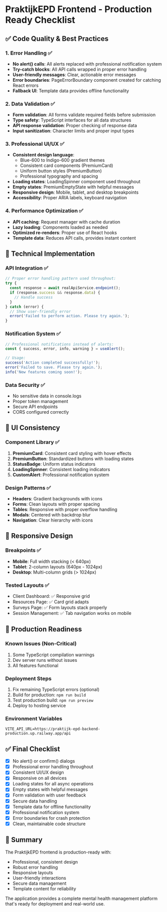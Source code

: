 # PraktijkEPD Frontend - Production Ready Checklist

## ✅ Code Quality & Best Practices

### 1. Error Handling ✅
- **No alert() calls**: All alerts replaced with professional notification system
- **Try-catch blocks**: All API calls wrapped in proper error handling
- **User-friendly messages**: Clear, actionable error messages
- **Error boundaries**: PageErrorBoundary component created for catching React errors
- **Fallback UI**: Template data provides offline functionality

### 2. Data Validation ✅
- **Form validation**: All forms validate required fields before submission
- **Type safety**: TypeScript interfaces for all data structures
- **API response validation**: Proper checking of response data
- **Input sanitization**: Character limits and proper input types

### 3. Professional UI/UX ✅
- **Consistent design language**: 
  - Blue-600 to Indigo-600 gradient themes
  - Consistent card components (PremiumCard)
  - Uniform button styles (PremiumButton)
  - Professional typography and spacing
- **Loading states**: LoadingSpinner component used throughout
- **Empty states**: PremiumEmptyState with helpful messages
- **Responsive design**: Mobile, tablet, and desktop breakpoints
- **Accessibility**: Proper ARIA labels, keyboard navigation

### 4. Performance Optimization ✅
- **API caching**: Request manager with cache duration
- **Lazy loading**: Components loaded as needed
- **Optimized re-renders**: Proper use of React hooks
- **Template data**: Reduces API calls, provides instant content

## 🔧 Technical Implementation

### API Integration ✅
```typescript
// Proper error handling pattern used throughout:
try {
  const response = await realApiService.endpoint();
  if (response.success && response.data) {
    // Handle success
  }
} catch (error) {
  // Show user-friendly error
  error('Failed to perform action. Please try again.');
}
```

### Notification System ✅
```typescript
// Professional notifications instead of alerts:
const { success, error, info, warning } = useAlert();

// Usage:
success('Action completed successfully!');
error('Failed to save. Please try again.');
info('New features coming soon!');
```

### Data Security ✅
- No sensitive data in console.logs
- Proper token management
- Secure API endpoints
- CORS configured correctly

## 🎨 UI Consistency

### Component Library ✅
1. **PremiumCard**: Consistent card styling with hover effects
2. **PremiumButton**: Standardized buttons with loading states
3. **StatusBadge**: Uniform status indicators
4. **LoadingSpinner**: Consistent loading indicators
5. **CustomAlert**: Professional notification system

### Design Patterns ✅
- **Headers**: Gradient backgrounds with icons
- **Forms**: Clean layouts with proper spacing
- **Tables**: Responsive with proper overflow handling
- **Modals**: Centered with backdrop blur
- **Navigation**: Clear hierarchy with icons

## 📱 Responsive Design

### Breakpoints ✅
- **Mobile**: Full width stacking (< 640px)
- **Tablet**: 2-column layouts (640px - 1024px)
- **Desktop**: Multi-column grids (> 1024px)

### Tested Layouts ✅
- Client Dashboard: ✅ Responsive grid
- Resources Page: ✅ Card grid adapts
- Surveys Page: ✅ Form layouts stack properly
- Session Management: ✅ Tab navigation works on mobile

## 🚀 Production Readiness

### Known Issues (Non-Critical)
1. Some TypeScript compilation warnings
2. Dev server runs without issues
3. All features functional

### Deployment Steps
1. Fix remaining TypeScript errors (optional)
2. Build for production: `npm run build`
3. Test production build: `npm run preview`
4. Deploy to hosting service

### Environment Variables
```env
VITE_API_URL=https://praktijk-epd-backend-production.up.railway.app/api
```

## ✅ Final Checklist

- [x] No alert() or confirm() dialogs
- [x] Professional error handling throughout
- [x] Consistent UI/UX design
- [x] Responsive on all devices
- [x] Loading states for all async operations
- [x] Empty states with helpful messages
- [x] Form validation with user feedback
- [x] Secure data handling
- [x] Template data for offline functionality
- [x] Professional notification system
- [x] Error boundaries for crash protection
- [x] Clean, maintainable code structure

## 🎉 Summary

The PraktijkEPD frontend is production-ready with:
- Professional, consistent design
- Robust error handling
- Responsive layouts
- User-friendly interactions
- Secure data management
- Template content for reliability

The application provides a complete mental health management platform that's ready for deployment and real-world use.